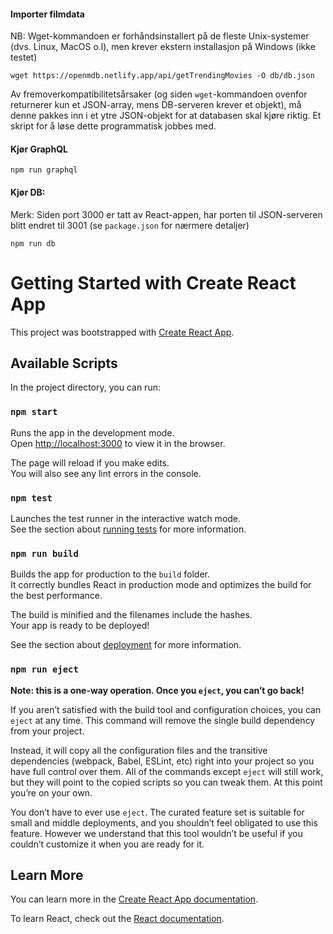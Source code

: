 #### Importer filmdata

NB: Wget-kommandoen er forhåndsinstallert på de fleste Unix-systemer (dvs. Linux, MacOS o.l), men krever ekstern installasjon på Windows (ikke testet)

```
wget https://openmdb.netlify.app/api/getTrendingMovies -O db/db.json
```

Av fremoverkompatibilitetsårsaker (og siden `wget`-kommandoen ovenfor returnerer kun et JSON-array, mens DB-serveren krever et objekt), må denne pakkes inn i et ytre JSON-objekt for at databasen skal kjøre riktig. Et skript for å løse dette programmatisk jobbes med.



#### Kjør GraphQL

```
npm run graphql
```



#### Kjør DB:

Merk: Siden port 3000 er tatt av React-appen, har porten til JSON-serveren blitt endret til 3001 (se `package.json` for nærmere detaljer)

```
npm run db
```

# Getting Started with Create React App

This project was bootstrapped with [Create React App](https://github.com/facebook/create-react-app).

## Available Scripts

In the project directory, you can run:

### `npm start`

Runs the app in the development mode.\
Open [http://localhost:3000](http://localhost:3000) to view it in the browser.

The page will reload if you make edits.\
You will also see any lint errors in the console.

### `npm test`

Launches the test runner in the interactive watch mode.\
See the section about [running tests](https://facebook.github.io/create-react-app/docs/running-tests) for more information.

### `npm run build`

Builds the app for production to the `build` folder.\
It correctly bundles React in production mode and optimizes the build for the best performance.

The build is minified and the filenames include the hashes.\
Your app is ready to be deployed!

See the section about [deployment](https://facebook.github.io/create-react-app/docs/deployment) for more information.

### `npm run eject`

**Note: this is a one-way operation. Once you `eject`, you can’t go back!**

If you aren’t satisfied with the build tool and configuration choices, you can `eject` at any time. This command will remove the single build dependency from your project.

Instead, it will copy all the configuration files and the transitive dependencies (webpack, Babel, ESLint, etc) right into your project so you have full control over them. All of the commands except `eject` will still work, but they will point to the copied scripts so you can tweak them. At this point you’re on your own.

You don’t have to ever use `eject`. The curated feature set is suitable for small and middle deployments, and you shouldn’t feel obligated to use this feature. However we understand that this tool wouldn’t be useful if you couldn’t customize it when you are ready for it.

## Learn More

You can learn more in the [Create React App documentation](https://facebook.github.io/create-react-app/docs/getting-started).

To learn React, check out the [React documentation](https://reactjs.org/).
